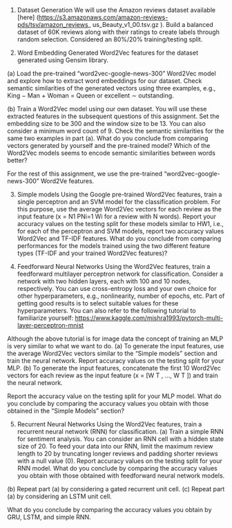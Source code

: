 
1. Dataset Generation
We will use the Amazon reviews dataset available [here] (https://s3.amazonaws.com/amazon-reviews-pds/tsv/amazon_reviews_ us_Beauty_v1_00.tsv.gz
). Build a balanced dataset of 60K reviews along with their ratings to create labels through random selection. Considered an 80%/20% training/testing split.

2. Word Embedding 
Generated Word2Vec features for the dataset  generated using Gensim library.

(a) Load the pre-trained “word2vec-google-news-300” Word2Vec model and explore how to extract word embeddings for our dataset. Check semantic similarities of the generated vectors using three examples, e.g., King − Man + Woman = Queen or excellent ∼ outstanding.

(b) Train a Word2Vec model using our own dataset. You will use these extracted features in the subsequent questions of this assignment. Set the embedding size to be 300 and the window size to be 13. You can also consider a minimum word count of 9. Check the semantic similarities for the same two examples in part (a). What do you conclude from comparing vectors generated by yourself and the pre-trained model? Which of the Word2Vec models seems to encode semantic similarities between words better?

For the rest of this assignment, we use the pre-trained “word2vec-google- news-300” Word2Ve features.

3. Simple models
Using the Google pre-trained Word2Vec features, train a single perceptron and an SVM model for the classification problem. For this purpose, use the average Word2Vec vectors for each review as the input feature (x = N1 PNi=1 Wi for a review with N words). Report your accuracy values on the testing split for these models similar to HW1, i.e., for each of the perceptron and SVM models, report two accuracy values Word2Vec and TF-IDF features.
What do you conclude from comparing performances for the models trained using the two different feature types (TF-IDF and your trained Word2Vec features)?

4. Feedforward Neural Networks
Using the Word2Vec features, train a feedforward multilayer perceptron network for classification. Consider a network with two hidden layers, each with 100 and 10 nodes, respectively. You can use cross-entropy loss and your own choice for other hyperparameters, e.g., nonlinearity, number of epochs, etc. Part of getting good results is to select suitable values for these hyperparameters.
You can also refer to the following tutorial to familiarize yourself:
https://www.kaggle.com/mishra1993/pytorch-multi-layer-perceptron-mnist

Although the above tutorial is for image data the concept of training an MLP is very similar to what we want to do.
(a) To generate the input features, use the average Word2Vec vectors similar to the “Simple models” section and train the neural network. Report accuracy values on the testing split for your MLP.
(b) To generate the input features, concatenate the first 10 Word2Vec vectors for each review as the input feature (x = [W T , ..., W T ]) and train the neural
network.

Report the accuracy value on the testing split for your MLP model. What do you conclude by comparing the accuracy values you obtain with
those obtained in the “Simple Models” section?

5. Recurrent Neural Networks
Using the Word2Vec features, train a recurrent neural network (RNN) for classification.
(a) Train a simple RNN for sentiment analysis. You can consider an RNN cell with a hidden state size of 20. To feed your data into our RNN, limit the maximum review length to 20 by truncating longer reviews and padding shorter reviews with a null value (0). Report accuracy values on the testing split for your RNN model.
What do you conclude by comparing the accuracy values you obtain with those obtained with feedforward neural network models.

(b) Repeat part (a) by considering a gated recurrent unit cell.
(c) Repeat part (a) by considering an LSTM unit cell.

What do you conclude by comparing the accuracy values you obtain by GRU, LSTM, and simple RNN.
